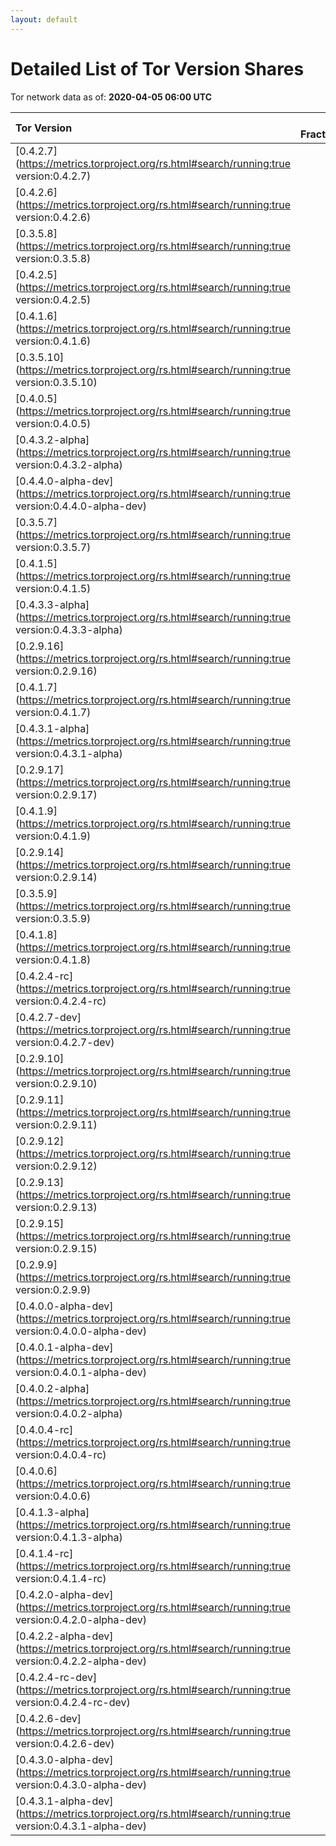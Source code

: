 ```yaml
---
layout: default
---
```



# Detailed List of Tor Version Shares

Tor network data as of: **2020-04-05 06:00 UTC**

| Tor Version                                                                                               |   CW Fraction(%) |   Exit(%) |   Guard(%) |   #Relays |
|:----------------------------------------------------------------------------------------------------------|-----------------:|----------:|-----------:|----------:|
| [0.4.2.7](https://metrics.torproject.org/rs.html#search/running:true version:0.4.2.7)                     |             38.7 |     51.29 |      32.91 |      2115 |
| [0.4.2.6](https://metrics.torproject.org/rs.html#search/running:true version:0.4.2.6)                     |             19.3 |     24.96 |      16.86 |      1298 |
| [0.3.5.8](https://metrics.torproject.org/rs.html#search/running:true version:0.3.5.8)                     |             11.8 |      7.82 |      13.39 |      1169 |
| [0.4.2.5](https://metrics.torproject.org/rs.html#search/running:true version:0.4.2.5)                     |              7.2 |      7.69 |       7.14 |       460 |
| [0.4.1.6](https://metrics.torproject.org/rs.html#search/running:true version:0.4.1.6)                     |              6.8 |      1.72 |       9.28 |       449 |
| [0.3.5.10](https://metrics.torproject.org/rs.html#search/running:true version:0.3.5.10)                   |              3.4 |      0.54 |       4.38 |       388 |
| [0.4.0.5](https://metrics.torproject.org/rs.html#search/running:true version:0.4.0.5)                     |              2.6 |      0.25 |       3.73 |       112 |
| [0.4.3.2-alpha](https://metrics.torproject.org/rs.html#search/running:true version:0.4.3.2-alpha)         |              1.8 |      0.78 |       2.5  |        66 |
| [0.4.4.0-alpha-dev](https://metrics.torproject.org/rs.html#search/running:true version:0.4.4.0-alpha-dev) |              1.3 |      0.85 |       1.77 |        44 |
| [0.3.5.7](https://metrics.torproject.org/rs.html#search/running:true version:0.3.5.7)                     |              1.1 |      0.02 |       1.73 |        42 |
| [0.4.1.5](https://metrics.torproject.org/rs.html#search/running:true version:0.4.1.5)                     |              1   |      0.06 |       1.5  |        93 |
| [0.4.3.3-alpha](https://metrics.torproject.org/rs.html#search/running:true version:0.4.3.3-alpha)         |              1   |      1.75 |       0.73 |        57 |
| [0.2.9.16](https://metrics.torproject.org/rs.html#search/running:true version:0.2.9.16)                   |              0.9 |      0    |       1.31 |       173 |
| [0.4.1.7](https://metrics.torproject.org/rs.html#search/running:true version:0.4.1.7)                     |              0.5 |      0.69 |       0.31 |        62 |
| [0.4.3.1-alpha](https://metrics.torproject.org/rs.html#search/running:true version:0.4.3.1-alpha)         |              0.5 |      0    |       0.8  |         6 |
| [0.2.9.17](https://metrics.torproject.org/rs.html#search/running:true version:0.2.9.17)                   |              0.2 |      0.61 |       0.09 |        54 |
| [0.4.1.9](https://metrics.torproject.org/rs.html#search/running:true version:0.4.1.9)                     |              0.2 |      0.05 |       0.31 |        28 |
| [0.2.9.14](https://metrics.torproject.org/rs.html#search/running:true version:0.2.9.14)                   |              0.1 |      0.1  |       0.24 |        55 |
| [0.3.5.9](https://metrics.torproject.org/rs.html#search/running:true version:0.3.5.9)                     |              0.1 |      0    |       0.24 |         4 |
| [0.4.1.8](https://metrics.torproject.org/rs.html#search/running:true version:0.4.1.8)                     |              0.1 |      0    |       0.23 |         2 |
| [0.4.2.4-rc](https://metrics.torproject.org/rs.html#search/running:true version:0.4.2.4-rc)               |              0.1 |      0.09 |       0.18 |         6 |
| [0.4.2.7-dev](https://metrics.torproject.org/rs.html#search/running:true version:0.4.2.7-dev)             |              0.1 |      0.39 |       0    |         5 |
| [0.2.9.10](https://metrics.torproject.org/rs.html#search/running:true version:0.2.9.10)                   |              0   |      0.05 |       0.05 |        12 |
| [0.2.9.11](https://metrics.torproject.org/rs.html#search/running:true version:0.2.9.11)                   |              0   |      0.03 |       0.01 |        11 |
| [0.2.9.12](https://metrics.torproject.org/rs.html#search/running:true version:0.2.9.12)                   |              0   |      0    |       0    |         2 |
| [0.2.9.13](https://metrics.torproject.org/rs.html#search/running:true version:0.2.9.13)                   |              0   |      0    |       0.02 |         3 |
| [0.2.9.15](https://metrics.torproject.org/rs.html#search/running:true version:0.2.9.15)                   |              0   |      0    |       0    |         6 |
| [0.2.9.9](https://metrics.torproject.org/rs.html#search/running:true version:0.2.9.9)                     |              0   |      0    |       0    |         3 |
| [0.4.0.0-alpha-dev](https://metrics.torproject.org/rs.html#search/running:true version:0.4.0.0-alpha-dev) |              0   |      0    |       0    |         1 |
| [0.4.0.1-alpha-dev](https://metrics.torproject.org/rs.html#search/running:true version:0.4.0.1-alpha-dev) |              0   |      0    |       0    |         1 |
| [0.4.0.2-alpha](https://metrics.torproject.org/rs.html#search/running:true version:0.4.0.2-alpha)         |              0   |      0.14 |       0    |         2 |
| [0.4.0.4-rc](https://metrics.torproject.org/rs.html#search/running:true version:0.4.0.4-rc)               |              0   |      0    |       0.01 |         1 |
| [0.4.0.6](https://metrics.torproject.org/rs.html#search/running:true version:0.4.0.6)                     |              0   |      0    |       0.14 |         1 |
| [0.4.1.3-alpha](https://metrics.torproject.org/rs.html#search/running:true version:0.4.1.3-alpha)         |              0   |      0    |       0    |         1 |
| [0.4.1.4-rc](https://metrics.torproject.org/rs.html#search/running:true version:0.4.1.4-rc)               |              0   |      0    |       0    |         1 |
| [0.4.2.0-alpha-dev](https://metrics.torproject.org/rs.html#search/running:true version:0.4.2.0-alpha-dev) |              0   |      0    |       0    |         2 |
| [0.4.2.2-alpha-dev](https://metrics.torproject.org/rs.html#search/running:true version:0.4.2.2-alpha-dev) |              0   |      0    |       0    |         1 |
| [0.4.2.4-rc-dev](https://metrics.torproject.org/rs.html#search/running:true version:0.4.2.4-rc-dev)       |              0   |      0    |       0    |         2 |
| [0.4.2.6-dev](https://metrics.torproject.org/rs.html#search/running:true version:0.4.2.6-dev)             |              0   |      0    |       0    |         1 |
| [0.4.3.0-alpha-dev](https://metrics.torproject.org/rs.html#search/running:true version:0.4.3.0-alpha-dev) |              0   |      0    |       0    |         4 |
| [0.4.3.1-alpha-dev](https://metrics.torproject.org/rs.html#search/running:true version:0.4.3.1-alpha-dev) |              0   |      0    |       0    |         1 |